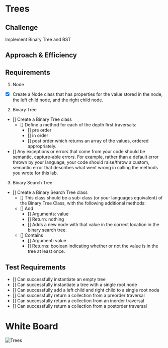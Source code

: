 # Trees

## Challenge

Implement Binary Tree and BST

## Approach & Efficiency

## Requirements

1. Node

* [x] Create a Node class that has properties for the value stored in the node, the left child node, and the right child node.

2. Binary Tree

* [] Create a Binary Tree class
    - [] Define a method for each of the depth first traversals:
        * [] pre order
        * [] in order
        * [] post order which returns an array of the values, ordered appropriately.
* [] Any exceptions or errors that come from your code should be semantic, capture-able errors. For example, rather than a default error thrown by your language, your code should raise/throw a custom, semantic error that describes what went wrong in calling the methods you wrote for this lab.

3. Binary Search Tree

* [] Create a Binary Search Tree class
    - [] This class should be a sub-class (or your languages equivalent) of the Binary Tree Class, with the following additional methods:
    - [] Add
        * [] Arguments: value
        * [] Return: nothing
        * [] Adds a new node with that value in the correct location in the binary search tree.
    - [] Contains
        * [] Argument: value
        * [] Returns: boolean indicating whether or not the value is in the tree at least once.

## Test Requirements

* [] Can successfully instantiate an empty tree
* [] Can successfully instantiate a tree with a single root node
* [] Can successfully add a left child and right child to a single root node
* [] Can successfully return a collection from a preorder traversal
* [] Can successfully return a collection from an inorder traversal
* [] Can successfully return a collection from a postorder traversal
# White Board

![Trees](trees.jpg)
